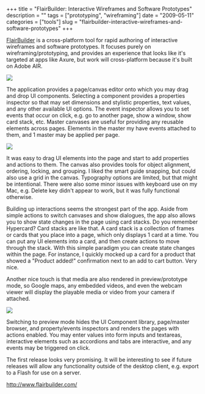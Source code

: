 +++
title = "FlairBuilder: Interactive Wireframes and Software Prototypes"
description = ""
tags = ["prototyping", "wireframing"]
date = "2009-05-11"
categories = ["tools"]
slug = "flairbuilder-interactive-wireframes-and-software-prototypes"
+++


<p><a href="http://www.flairbuilder.com/">FlairBuilder</a> is a cross-platform tool for rapid authoring of interactive wireframes and software prototypes. It focuses purely on wireframing/prototyping, and provides an experience that looks like it's targeted at apps like Axure, but work will cross-platform because it's built on Adobe AIR.</p>
<div class="screenshot"><img src="//konigi.com/media/tools/external/flairbuilder-1.png" /></div>
<p>The application provides a page/canvas editor onto which you may drag and drop UI components. Selecting a component provides a properties inspector so that may set dimensions and stylistic properties, text values, and any other available UI options. The event inspector allows you to set events that occur on click, e.g. go to another page, show a window, show card stack, etc.  Master canvases are useful for providing any reusable elements across pages. Elements in the master my have events attached to them, and 1 master may be applied per page.</p>
<div class="screenshot"><img src="//konigi.com/media/tools/external/flairbuilder-2.png" /></div>
<p>It was easy to drag UI elements into the page and start to add properties and actions to them. The canvas also provides tools for object alignment, ordering, locking, and grouping. I liked the smart guide snapping, but could also use a grid in the canvas. Typography options are limited, but that might be intentional. There were also some minor issues with keyboard use on my Mac, e.g. Delete key didn't appear to work, but it was fully functional otherwise.  </p>
<p>Building up interactions seems the strongest part of the app. Aside from simple actions to switch canvases and show dialogues, the app also allows you to show state changes in the page using card stacks. Do you remember Hypercard? Card stacks are like that. A card stack is a collection of frames or cards that you place into a page, which only displays 1 card at a time. You can put any UI elements into a card, and then create actions to move through the stack. With this simple paradigm you can create state changes within the page. For instance, I quickly mocked up a card for a product that showed a "Product added!" confirmation next to an add to cart button. Very nice.</p>
<p>Another nice touch is that media are also rendered in preview/prototype mode, so Google maps, any embedded videos, and even the webcam viewer will display the playable media or video from your camera if attached.  </p>
<div class="screenshot"><img src="//konigi.com/media/tools/external/flairbuilder-3.png" /></div>
<p>Switching to preview mode hides the UI Component library, page/master browser, and property/events inspectors and renders the pages with actions enabled. You may enter values into form inputs and textareas, interactive elements such as accordions and tabs are interactive, and any events may be triggered on click. </p>
<p>The first release looks very promising. It will be interesting to see if future releases will allow any functionality outside of the desktop client, e.g. export to a Flash for use on a server.  </p>
  
<p><a href="http://www.flairbuilder.com/">http://www.flairbuilder.com/</a></p>
      
